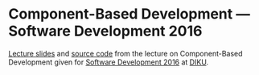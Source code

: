 # Component-Based Development — Software Development 2016

[Lecture slides](slides/output/su16-component-based-development.pdf) and
[source code](src) from the lecture on Component-Based Development given for
[Software Development 2016](http://www.webcitation.org/6eJN9ZMzG) at
[DIKU](http://www.diku.dk/).
